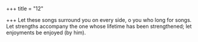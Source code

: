 +++
title = "12"

+++
Let these songs surround you on every side, o you who long for songs. Let strengths accompany the one whose lifetime has been strengthened;  let enjoyments be enjoyed (by him).  